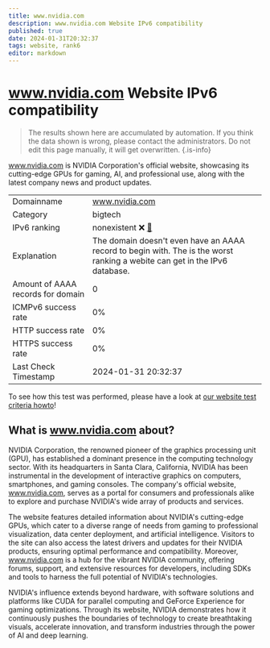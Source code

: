 ```yaml
---
title: www.nvidia.com
description: www.nvidia.com Website IPv6 compatibility
published: true
date: 2024-01-31T20:32:37
tags: website, rank6
editor: markdown
---
```


# www.nvidia.com Website IPv6 compatibility

> The results shown here are accumulated by automation. If you think the data shown is wrong, please contact the administrators. 
> Do not edit this page manually, it will get overwritten.
{.is-info}

www.nvidia.com is NVIDIA Corporation's official website, showcasing its cutting-edge GPUs for gaming, AI, and professional use, along with the latest company news and product updates.


|   |   |
| - | - |
| Domainname | www.nvidia.com
| Category | bigtech |
| IPv6 ranking | nonexistent :x: [🔗](/howto/ranking) |
| Explanation | The domain doesn't even have an AAAA record to begin with. The is the worst ranking a webite can get in the IPv6 database. |
| Amount of AAAA records for domain | 0 |
| ICMPv6 success rate | 0%|
| HTTP success rate | 0% |
| HTTPS success rate | 0% |
| Last Check Timestamp | 2024-01-31 20:32:37 |

To see how this test was performed, please have a look at [our website test criteria howto](/howto/testcriteria/website)!


## What is www.nvidia.com about?
NVIDIA Corporation, the renowned pioneer of the graphics processing unit (GPU), has established a dominant presence in the computing technology sector. With its headquarters in Santa Clara, California, NVIDIA has been instrumental in the development of interactive graphics on computers, smartphones, and gaming consoles. The company's official website, www.nvidia.com, serves as a portal for consumers and professionals alike to explore and purchase NVIDIA's wide array of products and services.

The website features detailed information about NVIDIA's cutting-edge GPUs, which cater to a diverse range of needs from gaming to professional visualization, data center deployment, and artificial intelligence. Visitors to the site can also access the latest drivers and updates for their NVIDIA products, ensuring optimal performance and compatibility. Moreover, www.nvidia.com is a hub for the vibrant NVIDIA community, offering forums, support, and extensive resources for developers, including SDKs and tools to harness the full potential of NVIDIA's technologies.

NVIDIA's influence extends beyond hardware, with software solutions and platforms like CUDA for parallel computing and GeForce Experience for gaming optimizations. Through its website, NVIDIA demonstrates how it continuously pushes the boundaries of technology to create breathtaking visuals, accelerate innovation, and transform industries through the power of AI and deep learning.


